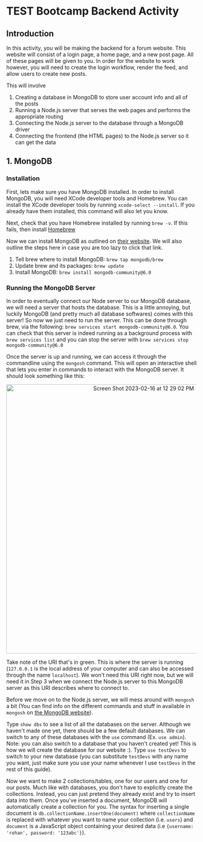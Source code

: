# TEST Bootcamp Backend Activity

## Introduction
In this activity, you will be making the backend for a forum website. This website will consist of a login page, a home page, and a new post page. All of these pages will be given to you. In order for the website to work however, you will need to create the login workflow, render the feed, and allow users to create new posts.

This will involve 
1. Creating a database in MongoDB to store user account info and all of the posts
2. Running a Node.js server that serves the web pages and performs the appropriate routing
3. Connecting the Node.js server to the database through a MongoDB driver
4. Connecting the frontend (the HTML pages) to the Node.js server so it can get the data

## 1. MongoDB
### Installation
First, lets make sure you have MongoDB installed. In order to install MongoDB, you will need XCode developer tools and Homebrew. You can install the XCode developer tools by running `xcode-select --install`. If you already have them installed, this command will also let you know. 

Next, check that you have Homebrew installed by running `brew -v`. If this fails, then install [Homebrew](https://brew.sh/)

Now we can install MongoDB as outlined on [their website](https://www.mongodb.com/docs/manual/tutorial/install-mongodb-on-os-x/). We will also outline the steps here in case you are too lazy to click that link.
1. Tell brew where to install MongoDB: `brew tap mongodb/brew`
2. Update brew and its packages: `brew update`
3. Install MongoDB: `brew install mongodb-community@6.0`

### Running the MongoDB Server
In order to eventually connect our Node server to our MongoDB database, we will need a server that hosts the database. This is a little annoying, but luckily MongoDB (and pretty much all database softwares) comes with this server! So now we just need to run the server. This can be done through brew, via the following: `brew services start mongodb-community@6.0`. You can check that this server is indeed running as a background process with `brew services list` and you can stop the server with `brew services stop mongodb-community@6.0`

Once the server is up and running, we can access it through the commandline using the `mongosh` command. This will open an interactive shell that lets you enter in commands to interact with the MongoDB server. It should look something like this: 
<p align="center">
<img width="711" alt="Screen Shot 2023-02-16 at 12 29 02 PM" src="https://user-images.githubusercontent.com/28614382/219479733-eeea0462-2f1f-4260-8995-4e858e5c25ae.png">
</p>

Take note of the URI that's in green. This is where the server is running (`127.0.0.1` is the local address of your computer and can also be accessed through the name `localhost`). We won't need this URI right now, but we will need it in Step 3 when we connect the Node.js server to this MongoDB server as this URI describes where to connect to.

Before we move on to the Node.js server, we will mess around with `mongosh` a bit (You can find info on the different commands and stuff in available in `mongosh` on [the MongoDB website](https://www.mongodb.com/docs/mongodb-shell/crud/)). 

Type `show dbs` to see a list of all the databases on the server. Although we haven't made one yet, there should be a few default databases. We can switch to any of these databases with the `use` command (Ex. `use admin`). Note: you can also switch to a database that you haven't created yet! This is how we will create the database for our website :). Type `use testDevs` to switch to your new database (you can substitute `testDevs` with any name you want, just make sure you use your name whenever I use `testDevs` in the rest of this guide).

Now we want to make 2 collections/tables, one for our users and one for our posts. Much like with databases, you don't have to explicitly create the collections. Instead, you can just pretend they already exist and try to insert data into them. Once you've inserted a document, MongoDB will automatically create a collection for you. The syntax for inserting a single document is `db.collectionName.insertOne(document)` where `collectionName` is replaced with whatever you want to name your collection (i.e. `users`) and `document` is a JavaScript object containing your desired data (i.e `{username: 'rohan', password: '123abc'}`).
